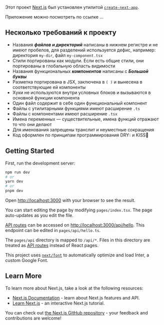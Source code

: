 Этот проект [Next.js](https://nextjs.org/) был установлен утилитой [`create-next-app`](https://github.com/vercel/next.js/tree/canary/packages/create-next-app).

Приложение можно посмотреть по ссылке ...

## Несколько требований к проекту

-   Названия **_файлов и директорий_** написаны в нижнем регистре и не имеют пробелов, для разделений используется дефис, например: директория <code>my-dir</code>, файл <code>my-component.tsx</code>
-   Стили портированы как модули. Если есть общие стили, они портированы в глобальную область видимости
-   Названия функциональных **_компонентов_** написаны с **_Большой буквы_**
-   Разметка портирована в JSX, заключена в <code>( )</code> и вынесена в соответствующие ей компоненты
-   Хуки не используются внутри условных блоков и вызываются в основной функции компонента
-   Один файл содержит в себе один функциональный компонент
-   Файлы с утилитарными функциями имеют расширение <code>.ts</code>
-   Файлы с компонентами имеют расширение <code>.tsx</code>
-   Имена переменных — существительные, имена функций отражают то что они делают
-   Для именования запрещены транслит и неуместные сокращения
-   Код оформлен по принципам программирования DRY:droplet: и KISS:kiss:

## Getting Started

First, run the development server:

```bash
npm run dev
# or
yarn dev
# or
pnpm dev
```

Open [http://localhost:3000](http://localhost:3000) with your browser to see the result.

You can start editing the page by modifying `pages/index.tsx`. The page auto-updates as you edit the file.

[API routes](https://nextjs.org/docs/api-routes/introduction) can be accessed on [http://localhost:3000/api/hello](http://localhost:3000/api/hello). This endpoint can be edited in `pages/api/hello.ts`.

The `pages/api` directory is mapped to `/api/*`. Files in this directory are treated as [API routes](https://nextjs.org/docs/api-routes/introduction) instead of React pages.

This project uses [`next/font`](https://nextjs.org/docs/basic-features/font-optimization) to automatically optimize and load Inter, a custom Google Font.

## Learn More

To learn more about Next.js, take a look at the following resources:

-   [Next.js Documentation](https://nextjs.org/docs) - learn about Next.js features and API.
-   [Learn Next.js](https://nextjs.org/learn) - an interactive Next.js tutorial.

You can check out [the Next.js GitHub repository](https://github.com/vercel/next.js/) - your feedback and contributions are welcome!
